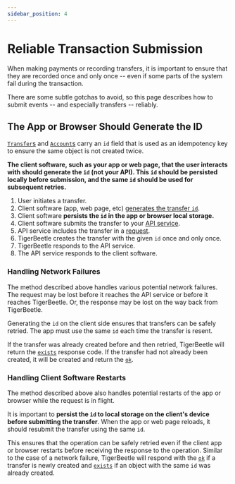 ```yaml
---
sidebar_position: 4
---
```


# Reliable Transaction Submission

When making payments or recording transfers, it is important to ensure that they are recorded once
and only once -- even if some parts of the system fail during the transaction.

There are some subtle gotchas to avoid, so this page describes how to submit events -- and
especially transfers -- reliably.

## The App or Browser Should Generate the ID

[`Transfer`s](../api-reference/transfers.md#id) and [`Account`s](../api-reference/accounts.md#id)
carry an `id` field that is used as an idempotency key to ensure the same object is not created
twice.

**The client software, such as your app or web page, that the user interacts with should generate
the `id` (not your API). This `id` should be persisted locally before submission, and the same `id`
should be used for subsequent retries.**

1. User initiates a transfer.
2. Client software (app, web page, etc) [generates the transfer `id`](./data-modeling.md#id).
3. Client software **persists the `id` in the app or browser local storage.**
4. Client software submits the transfer to your [API service](./system-architecture.md).
5. API service includes the transfer in a [request](../api-reference/requests/README.md).
6. TigerBeetle creates the transfer with the given `id` once and only once.
7. TigerBeetle responds to the API service.
8. The API service responds to the client software.

### Handling Network Failures

The method described above handles various potential network failures. The request may be lost
before it reaches the API service or before it reaches TigerBeetle. Or, the response may be lost on
the way back from TigerBeetle.

Generating the `id` on the client side ensures that transfers can be safely retried. The app must
use the same `id` each time the transfer is resent.

If the transfer was already created before and then retried, TigerBeetle will return the
[`exists`](../api-reference/requests/create_transfers.md#exists) response code. If the transfer had
not already been created, it will be created and return the
[`ok`](../api-reference/requests/create_transfers.md#ok).

### Handling Client Software Restarts

The method described above also handles potential restarts of the app or browser while the request
is in flight.

It is important to **persist the `id` to local storage on the client's device before submitting the
transfer**. When the app or web page reloads, it should resubmit the transfer using the same `id`.

This ensures that the operation can be safely retried even if the client app or browser restarts
before receiving the response to the operation. Similar to the case of a network failure,
TigerBeetle will respond with the [`ok`](../api-reference/requests/create_transfers.md#ok) if a
transfer is newly created and [`exists`](../api-reference/requests/create_transfers.md#exists) if an
object with the same `id` was already created.
